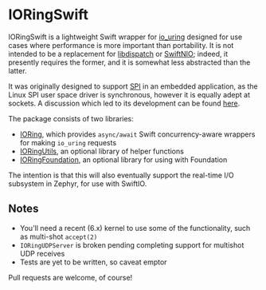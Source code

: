 IORingSwift
===========

IORingSwift is a lightweight Swift wrapper for [io\_uring](https://en.wikipedia.org/wiki/Io_uring) designed for use cases where performance is more important than portability. It is not intended to be a replacement for [libdispatch](https://github.com/apple/swift-corelibs-libdispatch) or [SwiftNIO](https://github.com/apple/swift-nio); indeed, it presently requires the former, and it is somewhat less abstracted than the latter.

It was originally designed to support [SPI](https://en.wikipedia.org/wiki/Serial_Peripheral_Interface) in an embedded application, as the Linux SPI user space driver is synchronous, however it is equally adept at sockets. A discussion which led to its development can be found [here](https://forums.swift.org/t/blocking-i-o-and-concurrency/67276).

The package consists of two libraries:

* [IORing](Sources/IORing), which provides `async/await` Swift concurrency-aware wrappers for making `io_uring` requests
* [IORingUtils](Sources/IORingUtils), an optional library of helper functions
* [IORingFoundation](Sources/IORingFoundation), an optional library for using with Foundation

The intention is that this will also eventually support the real-time I/O subsystem in Zephyr, for use with SwiftIO.

Notes
-----

* You'll need a recent (6.x) kernel to use some of the functionality, such as multi-shot `accept(2)`
* `IORingUDPServer` is broken pending completing support for multishot UDP receives
* Tests are yet to be written, so caveat emptor

Pull requests are welcome, of course!


